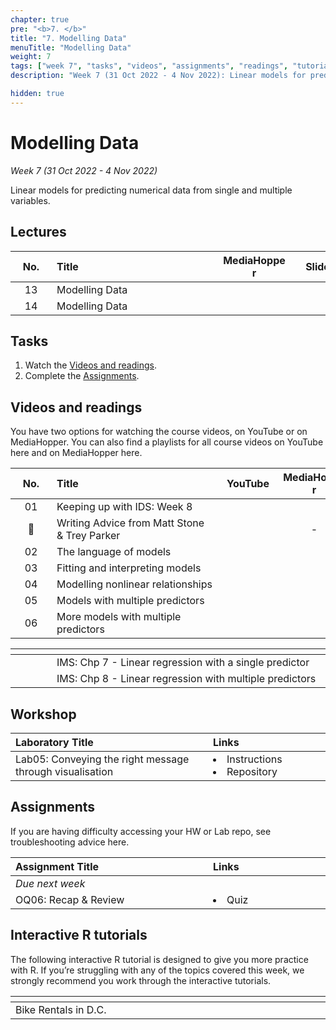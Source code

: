 ```yaml
---
chapter: true
pre: "<b>7. </b>"
title: "7. Modelling Data"
menuTitle: "Modelling Data"
weight: 7
tags: ["week 7", "tasks", "videos", "assignments", "readings", "tutorials"]
description: "Week 7 (31 Oct 2022 - 4 Nov 2022): Linear models for predicting numerical data from single and multiple variables."

hidden: true
---
```


# Modelling Data

_Week 7 (31 Oct 2022 - 4 Nov 2022)_

Linear models for predicting numerical data from single and multiple variables.

## Lectures

| <div style="width:50px;text-align:center">No.</div> | <div style="width:250px;text-align:left">Title</div> | <div style="width:100px;text-align:center">MediaHopper</div> |  <div style="width:80px;text-align:center">Slides</div> | <div style="width:170px;text-align:center">Additional Links</div> |
|:---:|:---------------------|:-----------:|:--------:|:------|
| 13  | Modelling Data  | <span><a id = "MHL13"><i class="fas fa-file-video fa-lg"/></a></span> |<span><a id = "lecture13"><i class="fas fa-desktop fa-lg"/></a></span> | <span><a id = "GHL13">Raw<i class="fab fa-fw fa-github"/></a></span> |
| 14  | Modelling Data  | <span><a id = "MHL14"><i class="fas fa-file-video fa-lg"/></a></span> |<span><a id = "lecture14"><i class="fas fa-desktop fa-lg"/></a></span> | <span><a id = "GHL14">Raw<i class="fab fa-fw fa-github"/></a></span> |

## Tasks

<ol>
<li>Watch the <a href="#videos and readings">Videos and readings</a>.</li>
  <li>Complete the <a href="#assignments">Assignments</a>.</li>
</ol>

## Videos and readings

<p style="text-align: left">You have two options for watching the course videos, on YouTube or on MediaHopper. You can also find a playlists for all course videos on YouTube <a id="playlistyt">here</a> and on MediaHopper <a id="playlistmh">here</a>.

| <div style="width:50px;text-align:center">No.</div> | <div style="width:250px;text-align:left">Title</div> | <div style="width:80px;text-align:center">YouTube</div> | <div style="width:100px;text-align:center">MediaHopper</div> |  <div style="width:80px;text-align:center">Slides</div> | <div style="width:170px;text-align:center">Additional Links</div> |
|:---:|:---------------------|:-------:|:-----------:|:--------:|:------|
| 01  | Keeping up with IDS: Week 8 | <a id="W8L1YT"><span style="color: red;"><i class="fab fa-youtube fa-lg" /></span></a> | <a id="W8L1MH"><span style="color: #0A1E3F;"><i class="fas fa-file-video fa-lg"/></span></a> | - | - |
| 🎤  | 	Writing Advice from Matt Stone & Trey Parker | <a id="W8GL1YT"><span style="color: red;"><i class="fab fa-youtube fa-lg" /></span></a> | - | - | - |
| 02  | 	The language of models | <a id="W8L2YT"><span style="color: red;"><i class="fab fa-youtube fa-lg" /></span></a> | <a id="W8L2MH"><span style="color: #0A1E3F;"><i class="fas fa-file-video fa-lg"/></span></a> | <a id="W8L2S"><span style="color: #4b5357;"><i class="fas fa-desktop fa-lg"/></span></a>  | - |
| 03  | 	Fitting and interpreting models  | <a id="W8L3YT"><span style="color: red;"><i class="fab fa-youtube fa-lg" /></span></a> | <a id="W8L3MH"><span style="color: #0A1E3F;"><i class="fas fa-file-video fa-lg"/></span></a> | <a id="W8L3S"><span style="color: #4b5357;"><i class="fas fa-desktop fa-lg"/></span></a>  | - |
| 04  | 	Modelling nonlinear relationships    | <a id="W8L4YT"><span style="color: red;"><i class="fab fa-youtube fa-lg" /></span></a> | <a id="W8L4MH"><span style="color: #0A1E3F;"><i class="fas fa-file-video fa-lg"/></span></a> | <a id="W8L4S"><span style="color: #4b5357;"><i class="fas fa-desktop fa-lg"/></span></a>  | - |
| 05  | 	Models with multiple predictors | <a id="W8L5YT"><span style="color: red;"><i class="fab fa-youtube fa-lg" /></span></a> | <a id="W8L5MH"><span style="color: #0A1E3F;"><i class="fas fa-file-video fa-lg"/></span></a> | <a id="W8L5S"><span style="color: #4b5357;"><i class="fas fa-desktop fa-lg"/></span></a> | - |
| 06  | More models with multiple predictors | <a id="W8L6YT"><span style="color: red;"><i class="fab fa-youtube fa-lg" /></span></a> | <a id="W8L6MH"><span style="color: #0A1E3F;"><i class="fas fa-file-video fa-lg"/></span></a> | <a id="W8L6S"><span style="color: #4b5357;"><i class="fas fa-desktop fa-lg"/></span></a>   | - |

| <div style="width:50px"></div>  | <div style="width:420px"></div>  |  <div style="width:200px"></div> |
|:---:|:---|:---:|
| <i class="fas fa-book"></i> | IMS: <a id="IMS7">Chp 7 - Linear regression with a single predictor</a> | **Required** |
| <i class="fas fa-book"></i> | IMS: <a id="IMS8">Chp 8 - Linear regression with multiple predictors</a> | **Required** |

## Workshop

| <div style="width:300px;text-align:left">Laboratory Title</div> | <div style="width:170px;text-align:left">Links</div> | <div style="width:180px;text-align:left">Date</div> |
|:---|:---|:---|
| Lab05: 	Conveying the right message through visualisation | <li><a id="LAB5I">Instructions</a></li> <li><a id="LAB5R">Repository</a></li> | Fri, 4 Nov, 10:00 UK |

## Assignments

<p style="text-align: left">If you are having difficulty accessing your HW or Lab repo, see troubleshooting advice <a id="troubleshoot">here</a>.</p>

| <div style="width:300px;text-align:left">Assignment Title</div> | <div style="width:170px;text-align:left">Links</div> | <div style="width:180px;text-align:left">Due</div> |
|:---|:---|:---|
| *Due next week* | | |
| OQ06: Recap & Review | <li><a id="OQ6">Quiz</a></li> | Mon, 7 Nov, 12:00 UK |


<!--
## Code-along

<p style="text-align: left"> Recordings and files from Thursday's code-along.</p>

| <div style="width:200px"></div>  | <div style="width:480px"></div>  |
|:---|:---|
| Recording | <a id="CA8YT"><span style="color: red;"><i class="fab fa-youtube fa-lg"> </i></span></a> <a id="CA8MH"><span style="color: #0A1E3F;"><i class="fas fa-file-video fa-lg"></i></span></a>
| Session artifacts | <a id="CA8Rmd">.Rmd</a> <a id="CA8Md">.md</a>|
-->

## Interactive R tutorials

<p style="text-align: left"> The following interactive R tutorial is designed to give you more practice with R. If you’re struggling with any of the topics covered this week, we strongly recommend you work through the interactive tutorials.</p>

|  <div style="width:480px"></div>  |  <div style="width:200px"></div>  |
|:---|:---|
| <a id="RT10">Bike Rentals in D.C.</a> | Extra Practice |
